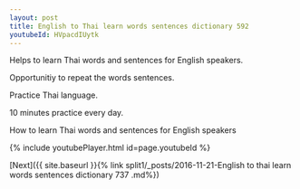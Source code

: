 ```yaml
---
layout: post
title: English to Thai learn words sentences dictionary 592 
youtubeId: HVpacdIUytk
---
```

 
 
Helps to learn Thai words and sentences for English speakers.

Opportunitiy to repeat the words sentences. 

Practice Thai language. 
 
10 minutes practice every day. 
 
How to learn Thai words and sentences for English speakers 
 
{% include youtubePlayer.html id=page.youtubeId %}
 
 
[Next]({{ site.baseurl }}{% link  split1/_posts/2016-11-21-English to thai learn words sentences dictionary 737 .md%})
 

